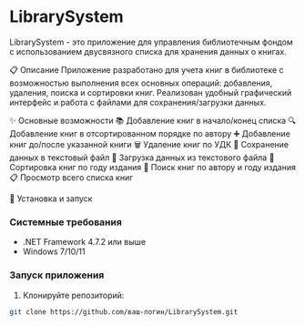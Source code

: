 # LibrarySystem

LibrarySystem - это приложение для управления библиотечным фондом с использованием двусвязного списка для хранения данных о книгах.

📋 Описание
Приложение разработано для учета книг в библиотеке с возможностью выполнения всех основных операций: добавления, удаления, поиска и сортировки книг. Реализован удобный графический интерфейс и работа с файлами для сохранения/загрузки данных.

✨ Основные возможности
📚 Добавление книг в начало/конец списка
🔍 Добавление книг в отсортированном порядке по автору
➕ Добавление книг до/после указанной книги
🗑️ Удаление книг по УДК
💾 Сохранение данных в текстовый файл
📂 Загрузка данных из текстового файла
📅 Сортировка книг по году издания
🔎 Поиск книг по автору и году издания
📋 Просмотр всего списка книг

🚀 Установка и запуск
### Системные требования
- .NET Framework 4.7.2 или выше
- Windows 7/10/11

### Запуск приложения
1. Клонируйте репозиторий:
```bash
git clone https://github.com/ваш-логин/LibrarySystem.git
